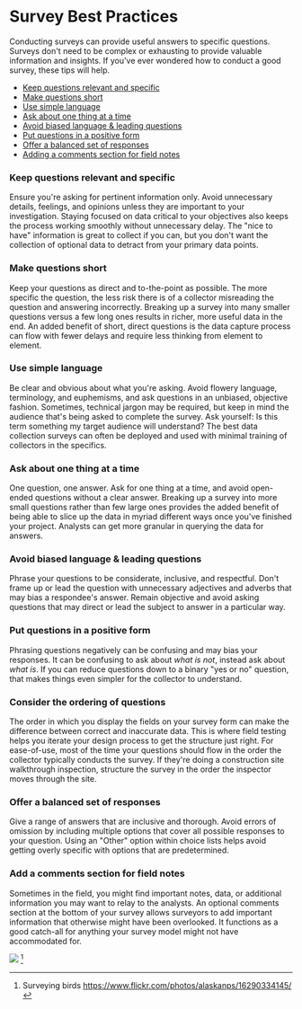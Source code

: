 # Survey Best Practices

Conducting surveys can provide useful answers to specific questions. Surveys don't need to be complex or exhausting to provide valuable information and insights. If you've ever wondered how to conduct a good survey, these tips will help.

* [Keep questions relevant and specific](#relevant)
* [Make questions short](#short)
* [Use simple language](#simple)
* [Ask about one thing at a time](#one-thing)
* [Avoid biased language & leading questions](#biased)
* [Put questions in a positive form](#positive)
* [Offer a balanced set of responses](#balanced)
* [Adding a comments section for field notes](#comments)

### Keep questions relevant and specific <a id="relevant"></a>

Ensure you're asking for pertinent information only. Avoid unnecessary details, feelings, and opinions unless they are important to your investigation. Staying focused on data critical to your objectives also keeps the process working smoothly without unnecessary delay. The "nice to have" information is great to collect if you can, but you don't want the collection of optional data to detract from your primary data points. 

### Make questions short <a id="short"></a>

Keep your questions as direct and to-the-point as possible. The more specific the question, the less risk there is of a collector misreading the question and answering incorrectly. Breaking up a survey into many smaller questions versus a few long ones results in richer, more useful data in the end. An added benefit of short, direct questions is the data capture process can flow with fewer delays and require less thinking from element to element.

### Use simple language <a id="simple"></a>

Be clear and obvious about what you're asking. Avoid flowery language, terminology, and euphemisms, and ask questions in an unbiased, objective fashion. Sometimes, technical jargon may be required, but keep in mind the audience that's being asked to complete the survey. Ask yourself: Is this term something my target audience will understand? The best data collection surveys can often be deployed and used with minimal training of collectors in the specifics.

### Ask about one thing at a time <a id="one-thing"></a>

One question, one answer. Ask for one thing at a time, and avoid open-ended questions without a clear answer. Breaking up a survey into more small questions rather than few large ones provides the added benefit of being able to slice up the data in myriad different ways once you've finished your project. Analysts can get more granular in querying the data for answers.

### Avoid biased language & leading questions <a id="biased"></a>

Phrase your questions to be considerate, inclusive, and respectful. Don't frame up or lead the question with unnecessary adjectives and adverbs that may bias a respondee's answer. Remain objective and avoid asking questions that may direct or lead the subject to answer in a particular way.

### Put questions in a positive form <a id="positive"></a>

Phrasing questions negatively can be confusing and may bias your responses. It can be confusing to ask about _what is not_, instead ask about _what is_. If you can reduce questions down to a binary "yes or no" question, that makes things even simpler for the collector to understand.

### Consider the ordering of questions

The order in which you display the fields on your survey form can make the difference between correct and inaccurate data. This is where field testing helps you iterate your design process to get the structure just right. For ease-of-use, most of the time your questions should flow in the order the collector typically conducts the survey. If they're doing a construction site walkthrough inspection, structure the survey in the order the inspector moves through the site.

### Offer a balanced set of responses <a id="balanced"></a>

Give a range of answers that are inclusive and thorough. Avoid errors of omission by including multiple options that cover all possible responses to your question. Using an "Other" option within choice lists helps avoid getting overly specific with options that are predetermined.

### Add a comments section for field notes <a id="comments"></a>

Sometimes in the field, you might find important notes, data, or additional information you may want to relay to the analysts. An optional comments section at the bottom of your survey allows surveyors to add important information that otherwise might have been overlooked. It functions as a good catch-all for anything your survey model might not have accommodated for.

![](https://farm9.staticflickr.com/8680/16290334145_12bf25377d_k_d.jpg) [^1]

[^1]: Surveying birds https://www.flickr.com/photos/alaskanps/16290334145/
